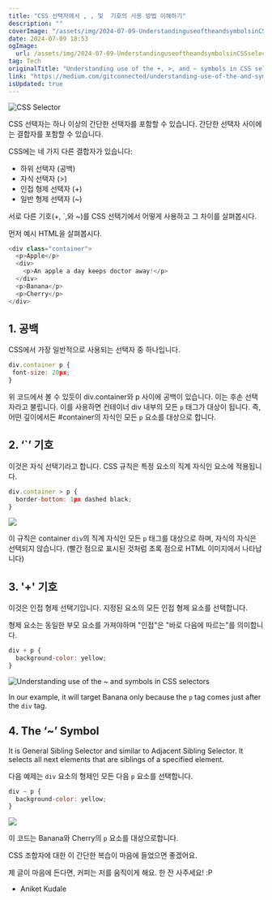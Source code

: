 ```yaml
---
title: "CSS 선택자에서 , , 및  기호의 사용 방법 이해하기"
description: ""
coverImage: "/assets/img/2024-07-09-UnderstandinguseoftheandsymbolsinCSSselectors_0.png"
date: 2024-07-09 18:53
ogImage: 
  url: /assets/img/2024-07-09-UnderstandinguseoftheandsymbolsinCSSselectors_0.png
tag: Tech
originalTitle: "Understanding use of the +, >, and ~ symbols in CSS selectors"
link: "https://medium.com/gitconnected/understanding-use-of-the-and-symbols-in-css-selectors-95552eb436f5"
isUpdated: true
---
```




![CSS Selector](/assets/img/2024-07-09-UnderstandinguseoftheandsymbolsinCSSselectors_0.png)

CSS 선택자는 하나 이상의 간단한 선택자를 포함할 수 있습니다. 간단한 선택자 사이에는 결합자를 포함할 수 있습니다.

CSS에는 네 가지 다른 결합자가 있습니다:

- 하위 선택자 (공백)
- 자식 선택자 (>)
- 인접 형제 선택자 (+)
- 일반 형제 선택자 (~)

<div class="content-ad"></div>

서로 다른 기호(+, `,와 ~)를 CSS 선택기에서 어떻게 사용하고 그 차이를 살펴봅시다.

먼저 예시 HTML을 살펴봅시다.

```js
<div class="container">
  <p>Apple</p>
  <div>
    <p>An apple a day keeps doctor away!</p>
  </div>
  <p>Banana</p>
  <p>Cherry</p>
</div>
```

## 1. 공백

<div class="content-ad"></div>

CSS에서 가장 일반적으로 사용되는 선택자 중 하나입니다.

```js
div.container p {
 font-size: 20px;
}
```

위 코드에서 볼 수 있듯이 div.container와 p 사이에 공백이 있습니다. 이는 후손 선택자라고 불립니다. 이를 사용하면 컨테이너 div 내부의 모든 `p` 태그가 대상이 됩니다. 즉, 어떤 깊이에서든 #container의 자식인 모든 `p` 요소를 대상으로 합니다.

## 2. ‘`’ 기호

<div class="content-ad"></div>

이것은 자식 선택기라고 합니다. CSS 규칙은 특정 요소의 직계 자식인 요소에 적용됩니다.

```js
div.container > p {
  border-bottom: 1px dashed black;
}
```

<img src="/assets/img/2024-07-09-UnderstandinguseoftheandsymbolsinCSSselectors_1.png" />

이 규칙은 container `div`의 직계 자식인 모든 `p` 태그를 대상으로 하며, 자식의 자식은 선택되지 않습니다. (빨간 점으로 표시된 것처럼 초록 점으로 HTML 이미지에서 나타납니다)

<div class="content-ad"></div>

## 3. '+' 기호

이것은 인접 형제 선택기입니다. 지정된 요소의 모든 인접 형제 요소를 선택합니다.

형제 요소는 동일한 부모 요소를 가져야하며 "인접"은 "바로 다음에 따르는"를 의미합니다.

```js
div + p {
  background-color: yellow;
}
```

<div class="content-ad"></div>

![Understanding use of the ~ and symbols in CSS selectors](/assets/img/2024-07-09-UnderstandinguseoftheandsymbolsinCSSselectors_2.png)

In our example, it will target Banana only because the `p` tag comes just after the `div` tag.

## 4. The ‘~’ Symbol

It is General Sibling Selector and similar to Adjacent Sibling Selector. It selects all next elements that are siblings of a specified element.

<div class="content-ad"></div>

다음 예제는 `div` 요소의 형제인 모든 다음 `p` 요소를 선택합니다.

```js
div ~ p {
  background-color: yellow;
}
```

<img src="/assets/img/2024-07-09-UnderstandinguseoftheandsymbolsinCSSselectors_3.png" />

이 코드는 Banana와 Cherry의 `p` 요소를 대상으로합니다.

<div class="content-ad"></div>

CSS 조합자에 대한 이 간단한 복습이 마음에 들었으면 좋겠어요.

제 글이 마음에 든다면, 커피는 저를 움직이게 해요. 한 잔 사주세요! :P

- Aniket Kudale
